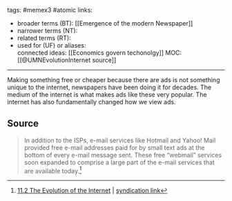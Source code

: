 tags: #memex3 #atomic 
links:  
- broader terms (BT):  [[Emergence of the modern Newspaper]] 
- narrower terms (NT):  
- related terms (RT):  
- used for (UF) or aliases:  
connected ideas:  [[Economics govern techonolgy]] 
MOC:  
[[@UMNEvolutionInternet source]]

---
Making something free or cheaper because there are ads is not something unique to the internet, newspapers have been doing it for decades. The medium of the internet is what makes ads like these very popular. The internet has also fundamentally changed how we view ads.

## Source 
> In addition to the ISPs, e-mail services like Hotmail and Yahoo! Mail provided free e-mail addresses paid for by small text ads at the bottom of every e-mail message sent. These free “webmail” services soon expanded to comprise a large part of the e-mail services that are available today.[^1]

[^1]: [11.2 The Evolution of the Internet](https://open.lib.umn.edu/mediaandculture/chapter/11-2-the-evolution-of-the-internet/) | [syndication link](tk) 
